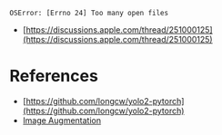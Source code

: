 `OSError: [Errno 24] Too many open files`
- [https://discussions.apple.com/thread/251000125](https://discussions.apple.com/thread/251000125)


# References
- [https://github.com/longcw/yolo2-pytorch](https://github.com/longcw/yolo2-pytorch)
- [Image Augmentation](http://solarisailab.com/archives/2660)